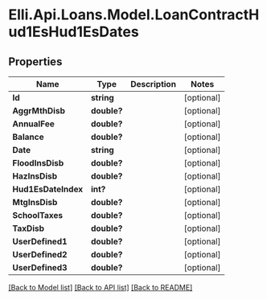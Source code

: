 # Elli.Api.Loans.Model.LoanContractHud1EsHud1EsDates
## Properties

Name | Type | Description | Notes
------------ | ------------- | ------------- | -------------
**Id** | **string** |  | [optional] 
**AggrMthDisb** | **double?** |  | [optional] 
**AnnualFee** | **double?** |  | [optional] 
**Balance** | **double?** |  | [optional] 
**Date** | **string** |  | [optional] 
**FloodInsDisb** | **double?** |  | [optional] 
**HazInsDisb** | **double?** |  | [optional] 
**Hud1EsDateIndex** | **int?** |  | [optional] 
**MtgInsDisb** | **double?** |  | [optional] 
**SchoolTaxes** | **double?** |  | [optional] 
**TaxDisb** | **double?** |  | [optional] 
**UserDefined1** | **double?** |  | [optional] 
**UserDefined2** | **double?** |  | [optional] 
**UserDefined3** | **double?** |  | [optional] 

[[Back to Model list]](../README.md#documentation-for-models) [[Back to API list]](../README.md#documentation-for-api-endpoints) [[Back to README]](../README.md)


